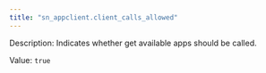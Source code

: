 ```yaml
---
title: "sn_appclient.client_calls_allowed"
---
```


Description: Indicates whether get available apps should be called.

Value: `true`